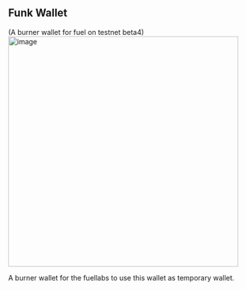 <h2><b>Funk Wallet</b></h2>(A burner wallet for fuel on testnet beta4)

<img width="465" alt="image" src="https://github.com/miralsuthar/fuel-burner-wallet/assets/57826091/bc06e244-1357-4ab2-8696-40176cb211a4">

A burner wallet for the fuellabs to use this wallet as temporary wallet.
